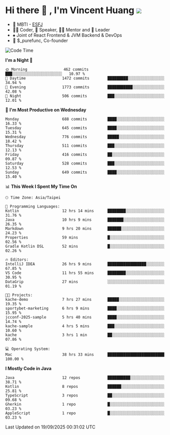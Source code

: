 # Hi there 👋 , I'm Vincent Huang ![](https://komarev.com/ghpvc/?username=Jian-Min-Huang)
- 👀 MBTI - [ESFJ](https://www.16personalities.com/esfj-personality)
- 👨‍💻 Coder, 🎤 Speaker, 👨‍🏫 Mentor and 🚀 Leader
- ♠️ Joint of React Frontend & JVM Backend & DevOps
- 💼 $_purefunc, Co-founder

<!--START_SECTION:waka-->
![Code Time](http://img.shields.io/badge/Code%20Time-5%2C944%20hrs%2049%20mins-blue)

**I'm a Night 🦉** 

```text
🌞 Morning                462 commits         ███░░░░░░░░░░░░░░░░░░░░░░   10.97 % 
🌆 Daytime                1472 commits        █████████░░░░░░░░░░░░░░░░   34.94 % 
🌃 Evening                1773 commits        ███████████░░░░░░░░░░░░░░   42.08 % 
🌙 Night                  506 commits         ███░░░░░░░░░░░░░░░░░░░░░░   12.01 % 
```
📅 **I'm Most Productive on Wednesday** 

```text
Monday                   688 commits         ████░░░░░░░░░░░░░░░░░░░░░   16.33 % 
Tuesday                  645 commits         ████░░░░░░░░░░░░░░░░░░░░░   15.31 % 
Wednesday                776 commits         █████░░░░░░░░░░░░░░░░░░░░   18.42 % 
Thursday                 511 commits         ███░░░░░░░░░░░░░░░░░░░░░░   12.13 % 
Friday                   416 commits         ██░░░░░░░░░░░░░░░░░░░░░░░   09.87 % 
Saturday                 528 commits         ███░░░░░░░░░░░░░░░░░░░░░░   12.53 % 
Sunday                   649 commits         ████░░░░░░░░░░░░░░░░░░░░░   15.40 % 
```


📊 **This Week I Spent My Time On** 

```text
🕑︎ Time Zone: Asia/Taipei

💬 Programming Languages: 
Kotlin                   12 hrs 14 mins      ████████░░░░░░░░░░░░░░░░░   31.76 % 
Java                     10 hrs 9 mins       ███████░░░░░░░░░░░░░░░░░░   26.35 % 
Markdown                 9 hrs 20 mins       ██████░░░░░░░░░░░░░░░░░░░   24.23 % 
Properties               59 mins             █░░░░░░░░░░░░░░░░░░░░░░░░   02.56 % 
Gradle Kotlin DSL        52 mins             █░░░░░░░░░░░░░░░░░░░░░░░░   02.26 % 

🔥 Editors: 
IntelliJ IDEA            26 hrs 9 mins       █████████████████░░░░░░░░   67.85 % 
VS Code                  11 hrs 55 mins      ████████░░░░░░░░░░░░░░░░░   30.95 % 
DataGrip                 27 mins             ░░░░░░░░░░░░░░░░░░░░░░░░░   01.19 % 

🐱‍💻 Projects: 
kache-demo               7 hrs 27 mins       █████░░░░░░░░░░░░░░░░░░░░   19.35 % 
sportybet-marketing      6 hrs 9 mins        ████░░░░░░░░░░░░░░░░░░░░░   15.95 % 
jcconf-2025-sample       5 hrs 40 mins       ████░░░░░░░░░░░░░░░░░░░░░   14.74 % 
kache-sample             4 hrs 5 mins        ███░░░░░░░░░░░░░░░░░░░░░░   10.60 % 
kache                    3 hrs 1 min         ██░░░░░░░░░░░░░░░░░░░░░░░   07.86 % 

💻 Operating System: 
Mac                      38 hrs 33 mins      █████████████████████████   100.00 % 
```

**I Mostly Code in Java** 

```text
Java                     12 repos            ██████████░░░░░░░░░░░░░░░   38.71 % 
Kotlin                   8 repos             ██████░░░░░░░░░░░░░░░░░░░   25.81 % 
TypeScript               3 repos             ██░░░░░░░░░░░░░░░░░░░░░░░   09.68 % 
Gherkin                  1 repo              █░░░░░░░░░░░░░░░░░░░░░░░░   03.23 % 
AppleScript              1 repo              █░░░░░░░░░░░░░░░░░░░░░░░░   03.23 % 
```




 Last Updated on 19/09/2025 00:31:02 UTC
<!--END_SECTION:waka-->
